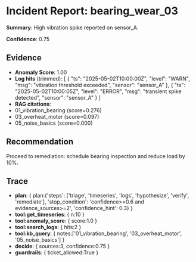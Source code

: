 
# Incident Report: bearing_wear_03

**Summary**: High vibration spike reported on sensor_A.

**Confidence**: 0.75

## Evidence
- **Anomaly Score**: 1.00
- **Log hits** (trimmed):
[
  {
    "ts": "2025-05-02T10:00:00Z",
    "level": "WARN",
    "msg": "vibration threshold exceeded",
    "sensor": "sensor_A"
  },
  {
    "ts": "2025-05-02T10:00:05Z",
    "level": "ERROR",
    "msg": "transient spike detected",
    "sensor": "sensor_A"
  }
]
- **RAG citations**:
- 01_vibration_bearing (score=0.276)
- 03_overheat_motor (score=0.097)
- 05_noise_basics (score=0.000)

## Recommendation
Proceed to remediation: schedule bearing inspection and reduce load by 10%.

## Trace

- **plan**: { plan:{'steps': ['triage', 'timeseries', 'logs', 'hypothesize', 'verify', 'remediate'], 'stop_condition': 'confidence>=0.6 and evidence_sources>=2', 'confidence_hint': 0.3} }
- **tool:get_timeseries**: { n:10 }
- **tool:anomaly_score**: { score:1.0 }
- **tool:search_logs**: { hits:2 }
- **tool:kb_query**: { notes:['01_vibration_bearing', '03_overheat_motor', '05_noise_basics'] }
- **decide**: { sources:3, confidence:0.75 }
- **guardrails**: { ticket_allowed:True }
